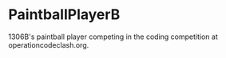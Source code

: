 PaintballPlayerB
================
1306B's paintball player competing in the coding competition at operationcodeclash.org.
